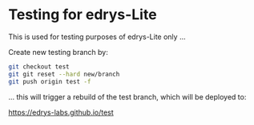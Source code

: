 # Testing for edrys-Lite

This is used for testing purposes of edrys-Lite only ...

Create new testing branch by:

```bash
git checkout test
git git reset --hard new/branch
git push origin test -f
```

... this will trigger a rebuild of the test branch, which will be deployed to:

https://edrys-labs.github.io/test